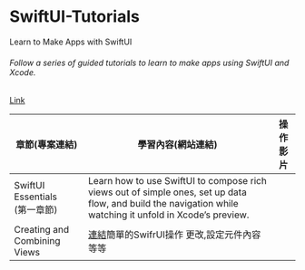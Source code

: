 # SwiftUI-Tutorials
Learn to Make Apps with SwiftUI
###### Follow a series of guided tutorials to learn to make apps using SwiftUI and Xcode.
[Link](https://developer.apple.com/tutorials/swiftui/tutorials)

| 章節(專案連結) | 學習內容(網站連結) | 操作影片 |
|---------|--------|-------------|
|SwiftUI Essentials<br>(第一章節)|Learn how to use SwiftUI to compose rich views out of simple ones, set up data flow, and build the navigation while watching it unfold in Xcode’s preview.|
| Creating and Combining Views | [連結](https://developer.apple.com/tutorials/swiftui/creating-and-combining-views)簡單的SwifrUI操作 更改,設定元件內容等等|

